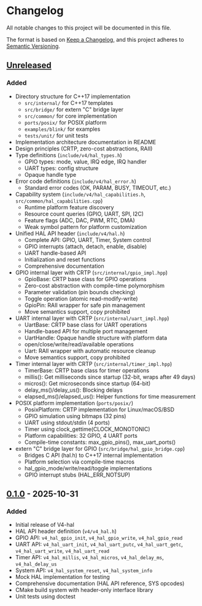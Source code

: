 # Changelog

All notable changes to this project will be documented in this file.

The format is based on [Keep a Changelog](https://keepachangelog.com/en/1.0.0/),
and this project adheres to [Semantic Versioning](https://semver.org/spec/v2.0.0.html).

## [Unreleased]

### Added
- Directory structure for C++17 implementation
  - `src/internal/` for C++17 templates
  - `src/bridge/` for extern "C" bridge layer
  - `src/common/` for core implementation
  - `ports/posix/` for POSIX platform
  - `examples/blink/` for examples
  - `tests/unit/` for unit tests
- Implementation architecture documentation in README
- Design principles (CRTP, zero-cost abstractions, RAII)
- Type definitions (`include/v4/hal_types.h`)
  - GPIO types: mode, value, IRQ edge, IRQ handler
  - UART types: config structure
  - Opaque handle type
- Error code definitions (`include/v4/hal_error.h`)
  - Standard error codes (OK, PARAM, BUSY, TIMEOUT, etc.)
- Capability system (`include/v4/hal_capabilities.h`, `src/common/hal_capabilities.cpp`)
  - Runtime platform feature discovery
  - Resource count queries (GPIO, UART, SPI, I2C)
  - Feature flags (ADC, DAC, PWM, RTC, DMA)
  - Weak symbol pattern for platform customization
- Unified HAL API header (`include/v4/hal.h`)
  - Complete API: GPIO, UART, Timer, System control
  - GPIO interrupts (attach, detach, enable, disable)
  - UART handle-based API
  - Initialization and reset functions
  - Comprehensive documentation
- GPIO internal layer with CRTP (`src/internal/gpio_impl.hpp`)
  - GpioBase<Platform>: CRTP base class for GPIO operations
  - Zero-cost abstraction with compile-time polymorphism
  - Parameter validation (pin bounds checking)
  - Toggle operation (atomic read-modify-write)
  - GpioPin<Platform>: RAII wrapper for safe pin management
  - Move semantics support, copy prohibited
- UART internal layer with CRTP (`src/internal/uart_impl.hpp`)
  - UartBase<Platform>: CRTP base class for UART operations
  - Handle-based API for multiple port management
  - UartHandle: Opaque handle structure with platform data
  - open/close/write/read/available operations
  - Uart<Platform>: RAII wrapper with automatic resource cleanup
  - Move semantics support, copy prohibited
- Timer internal layer with CRTP (`src/internal/timer_impl.hpp`)
  - TimerBase<Platform>: CRTP base class for timer operations
  - millis(): Get milliseconds since startup (32-bit, wraps after 49 days)
  - micros(): Get microseconds since startup (64-bit)
  - delay_ms()/delay_us(): Blocking delays
  - elapsed_ms()/elapsed_us(): Helper functions for time measurement
- POSIX platform implementation (`ports/posix/`)
  - PosixPlatform: CRTP implementation for Linux/macOS/BSD
  - GPIO simulation using bitmaps (32 pins)
  - UART using stdout/stdin (4 ports)
  - Timer using clock_gettime(CLOCK_MONOTONIC)
  - Platform capabilities: 32 GPIO, 4 UART ports
  - Compile-time constants: max_gpio_pins(), max_uart_ports()
- extern "C" bridge layer for GPIO (`src/bridge/hal_gpio_bridge.cpp`)
  - Bridges C API (hal.h) to C++17 internal implementation
  - Platform selection via compile-time macros
  - hal_gpio_mode/write/read/toggle implementations
  - GPIO interrupt stubs (HAL_ERR_NOTSUP)

## [0.1.0] - 2025-10-31

### Added
- Initial release of V4-hal
- HAL API header definition (`v4/v4_hal.h`)
- GPIO API: `v4_hal_gpio_init`, `v4_hal_gpio_write`, `v4_hal_gpio_read`
- UART API: `v4_hal_uart_init`, `v4_hal_uart_putc`, `v4_hal_uart_getc`, `v4_hal_uart_write`, `v4_hal_uart_read`
- Timer API: `v4_hal_millis`, `v4_hal_micros`, `v4_hal_delay_ms`, `v4_hal_delay_us`
- System API: `v4_hal_system_reset`, `v4_hal_system_info`
- Mock HAL implementation for testing
- Comprehensive documentation (HAL API reference, SYS opcodes)
- CMake build system with header-only interface library
- Unit tests using doctest

[Unreleased]: https://github.com/kirisaki/V4-hal/compare/v0.1.0...HEAD
[0.1.0]: https://github.com/kirisaki/V4-hal/releases/tag/v0.1.0
